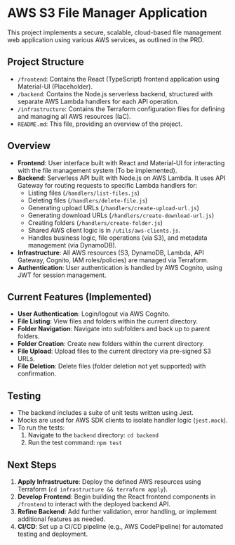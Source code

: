 # AWS S3 File Manager Application

This project implements a secure, scalable, cloud-based file management web application using various AWS services, as outlined in the PRD.

## Project Structure

- `/frontend`: Contains the React (TypeScript) frontend application using Material-UI (Placeholder).
- `/backend`: Contains the Node.js serverless backend, structured with separate AWS Lambda handlers for each API operation.
- `/infrastructure`: Contains the Terraform configuration files for defining and managing all AWS resources (IaC).
- `README.md`: This file, providing an overview of the project.

## Overview

- **Frontend**: User interface built with React and Material-UI for interacting with the file management system (To be implemented).
- **Backend**: Serverless API built with Node.js on AWS Lambda. It uses API Gateway for routing requests to specific Lambda handlers for:
  - Listing files (`/handlers/list-files.js`)
  - Deleting files (`/handlers/delete-file.js`)
  - Generating upload URLs (`/handlers/create-upload-url.js`)
  - Generating download URLs (`/handlers/create-download-url.js`)
  - Creating folders (`/handlers/create-folder.js`)
  - Shared AWS client logic is in `/utils/aws-clients.js`.
  - Handles business logic, file operations (via S3), and metadata management (via DynamoDB).
- **Infrastructure**: All AWS resources (S3, DynamoDB, Lambda, API Gateway, Cognito, IAM roles/policies) are managed via Terraform.
- **Authentication**: User authentication is handled by AWS Cognito, using JWT for session management.

## Current Features (Implemented)

- **User Authentication**: Login/logout via AWS Cognito.
- **File Listing**: View files and folders within the current directory.
- **Folder Navigation**: Navigate into subfolders and back up to parent folders.
- **Folder Creation**: Create new folders within the current directory.
- **File Upload**: Upload files to the current directory via pre-signed S3 URLs.
- **File Deletion**: Delete files (folder deletion not yet supported) with confirmation.

## Testing

- The backend includes a suite of unit tests written using Jest.
- Mocks are used for AWS SDK clients to isolate handler logic (`jest.mock`).
- To run the tests:
  1. Navigate to the `backend` directory: `cd backend`
  2. Run the test command: `npm test`

## Next Steps

1.  **Apply Infrastructure**: Deploy the defined AWS resources using Terraform (`cd infrastructure && terraform apply`).
2.  **Develop Frontend**: Begin building the React frontend components in `/frontend` to interact with the deployed backend API.
3.  **Refine Backend**: Add further validation, error handling, or implement additional features as needed.
4.  **CI/CD**: Set up a CI/CD pipeline (e.g., AWS CodePipeline) for automated testing and deployment.
